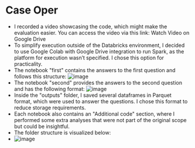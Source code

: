 # Case Oper

* I recorded a video showcasing the code, which might make the evaluation easier. You can access the video via this link: Watch Video on Google Drive
* To simplify execution outside of the Databricks environment, I decided to use Google Colab with Google Drive integration to run Spark, as the platform for execution wasn’t specified. I chose this option for practicality.
* The notebook "first" contains the answers to the first question and follows this structure:
 ![image](https://github.com/andrebastosdata/case_oper/assets/173493147/a4a5dc21-9e46-41f5-ab93-76089437d52c)
* The notebook "second" provides the answers to the second question and has the following format:
 ![image](https://github.com/andrebastosdata/case_oper/assets/173493147/585e89c8-7874-44ce-a090-496f6ce7f4e6)
* Inside the "outputs" folder, I saved several dataframes in Parquet format, which were used to answer the questions. I chose this format to reduce storage requirements.
* Each notebook also contains an "Additional code" section, where I performed some extra analyses that were not part of the original scope but could be insightful.
* The folder structure is visualized below:
* ![image](https://github.com/andrebastosdata/case_oper/assets/173493147/7b82455c-db40-43b9-9afb-c1c72469e7ec)



